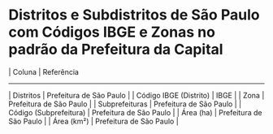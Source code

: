 # Distritos e Subdistritos de São Paulo com Códigos IBGE e Zonas no padrão da Prefeitura da Capital 



| Coluna | Referência 
--------- -----------
| Distritos |	Prefeitura de São Paulo |
| Código IBGE (Distrito) |	IBGE |
| Zona	| Prefeitura de São Paulo |
| Subprefeituras |	Prefeitura de São Paulo |
| Código (Subprefeitura) |	Prefeitura de São Paulo |
| Área (ha)	| Prefeitura de São Paulo |
| Área (km²) | Prefeitura de São Paulo |

